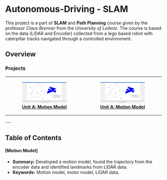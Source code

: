 # Autonomous-Driving - SLAM

  This project is a part of **SLAM** and **Path Planning** course given by the professor *Claus Brenner* from the *University of Leibniz*. The course is based on the data (LiDAR and Encoder) collected from a lego based robot with caterpillar tracks navigated through a controlled environment. 
  
## Overview

### Projects
<table style="width:100%">
  <tr>
    <th>
      <p align="center">
           <a href="https://github.com/KarthickPN/Autonomous-Driving---SLAM/tree/master/Unit%20A"><img src="./Unit A/Final logfile viewer.JPG" alt="Overview" width="60%" height="60%"></a>
           <br><a href="https://github.com/KarthickPN/Autonomous-Driving---SLAM/tree/master/Unit%20A" name="p1_code">Unit A: Motion Model </a>
        </p>
    </th>
    <th>
      <p align="center">
           <a href="https://github.com/KarthickPN/Autonomous-Driving---SLAM/tree/master/Unit%20A"><img src="./Unit A/Final logfile viewer.JPG" alt="Overview" width="60%" height="60%"></a>
           <br><a href="https://github.com/KarthickPN/Autonomous-Driving---SLAM/tree/master/Unit%20A" name="p1_code">Unit A: Motion Model </a>
        </p>
    </th>
  </tr>
</table>
--- 

## Table of Contents

#### [Motion Model]
 - **Summary:** Developed a motion model, found the trajectory from the encoder data and identified landmarks from LiDAR data.
 - **Keywords:** Motion model, motor model, LiDAR data.       
